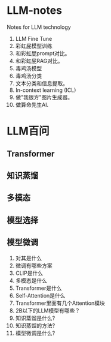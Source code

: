# LLM-notes
Notes for LLM technology

1. LLM Fine Tune
2. 彩虹屁模型训练
3. 和彩虹屁prompt对比。
4. 和彩虹屁RAG对比。
5. 毒鸡汤模型
6. 毒鸡汤分类
7. 文本分类和信息提取。
8. In-context learning (ICL)
9. 做"我很方"图片生成器。
10. 做算命先生AI.


# LLM百问

## Transformer

## 知识蒸馏

## 多模态

## 模型选择

## 模型微调


1. 对其是什么
1. 微调有哪些方案
1. CLIP是什么
1. 多模态是什么
1. Transformer是什么
1. Self-Attention是什么
1. Transformer里面有几个Attention模块
1. 2B以下的LLM模型有哪些？
1. 知识蒸馏是什么?
1. 知识蒸馏的方法?
1. 模型微调是什么?